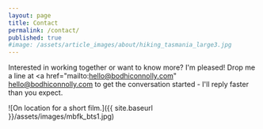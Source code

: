 ```yaml
---
layout: page
title: Contact
permalink: /contact/
published: true
#image: /assets/article_images/about/hiking_tasmania_large3.jpg
---
```

Interested in working together or want to know more? I'm pleased! Drop me a line at <a href="mailto:hello@bodhiconnolly.com" </a>hello@bodhiconnolly.com to get the conversation started - I'll reply faster than you expect.

![On location for a short film.]({{ site.baseurl }}/assets/images/mbfk_bts1.jpg)
